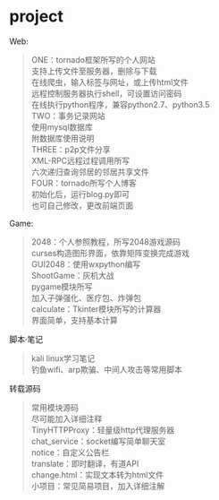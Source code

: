 # project
Web:<br>
> ONE：tornado框架所写的个人网站<br>
> 支持上传文件至服务器，删除与下载<br>
> 在线爬虫，输入标签与网址，或上传html文件<br>
> 远程控制服务器执行shell，可设置访问密码<br>
> 在线执行python程序，兼容python2.7、python3.5<br>
> TWO：事务记录网站<br>
> 使用mysql数据库<br>
> 附数据库使用说明<br>
> THREE：p2p文件分享<br>
> XML-RPC远程过程调用所写<br>
> 六次递归查询邻居的邻居共享文件<br>
> FOUR：tornado所写个人博客<br>
> 初始化后，运行blog.py即可<br>
> 也可自己修改，更改前端页面<br>

Game:<br>
> 2048：个人参照教程，所写2048游戏源码<br>
> curses构造图形界面，依靠矩阵变换完成游戏<br>
> GUI2048：使用wxpython编写<br>
> ShootGame：灰机大战<br>
> pygame模块所写<br>
> 加入子弹强化、医疗包、炸弹包<br>
> calculate：Tkinter模块所写的计算器<br>
> 界面简单，支持基本计算<br>

脚本·笔记<br>
> kali linux学习笔记<br>
> 钓鱼wifi、arp欺骗、中间人攻击等常用脚本<br>

转载源码<br>
> 常用模块源码<br>
> 尽可能加入详细注释<br>
> TinyHTTPProxy：轻量级http代理服务器<br>
> chat_service：socket编写简单聊天室<br>
> notice：自定义公告栏<br>
> translate：即时翻译，有道API<br>
> change.html：实现文本转为html文件<br>
> 小项目：常见简易项目，加入详细注解<br>
